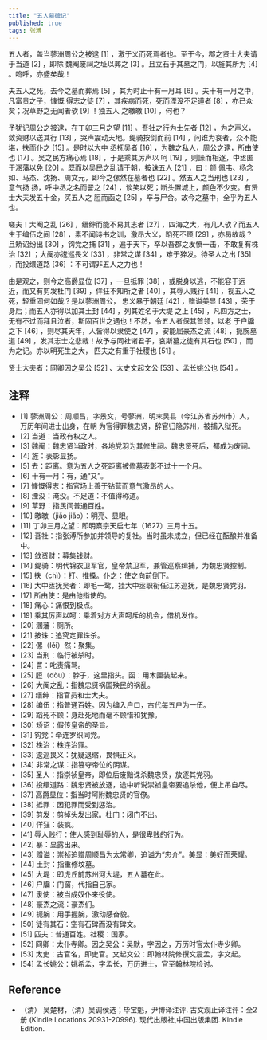 ```yaml
---
title: "五人墓碑记"
published: true
tags: 张溥
---
```


五人者，盖当蓼洲周公之被逮 [1] ，激于义而死焉者也。至于今，郡之贤士大夫请于当道 [2] ，即除
魏阉废祠之址以葬之 [3] 。且立石于其墓之门，以旌其所为 [4] 。呜呼，亦盛矣哉！

夫五人之死，去今之墓而葬焉 [5] ，其为时止十有一月耳 [6] 。夫十有一月之中，凡富贵之子，慷慨
得志之徒 [7] ，其疾病而死，死而湮没不足道者 [8] ，亦已众矣；况草野之无闻者欤 [9] ！独五人
之皦皦 [10] ，何也？

予犹记周公之被逮，在丁卯三月之望 [11] 。吾社之行为士先者 [12] ，为之声义，敛资财以送其行
[13] ，哭声震动天地。缇骑按剑而前 [14] ，问谁为哀者，众不能堪，抶而仆之 [15] 。是时以大中
丞抚吴者 [16] ，为魏之私人，周公之逮，所由使也 [17] 。吴之民方痛心焉 [18] ，于是乘其厉声以
呵 [19] ，则譟而相逐，中丞匿于溷藩以免 [20] 。既而以吴民之乱请于朝，按诛五人 [21] ，曰：颜
佩韦、杨念如、马杰、沈扬、周文元，即今之傫然在墓者也 [22] 。然五人之当刑也 [23] ，意气扬
扬，呼中丞之名而詈之 [24] ，谈笑以死；断头置城上，颜色不少变。有贤士大夫发五十金，买五人之
脰而函之 [25] ，卒与尸合。故今之墓中，全乎为五人也。

嗟夫！大阉之乱 [26] ，缙绅而能不易其志者 [27] ，四海之大，有几人欤？而五人生于编伍之间
[28] ，素不闻诗书之训，激昂大义，蹈死不顾 [29] ，亦曷故哉？且矫诏纷出 [30] ，钩党之捕
[31] ，遍于天下，卒以吾郡之发愤一击，不敢复有株治 [32] ；大阉亦逡巡畏义 [33] ，非常之谋
[34] ，难于猝发。待圣人之出 [35] ，而投缳道路 [36] ：不可谓非五人之力也！

由是观之，则今之高爵显位 [37] ，一旦抵罪 [38] ，或脱身以逃，不能容于远近，而又有剪发杜门
[39] ，佯狂不知所之者 [40] ，其辱人贱行 [41] ，视五人之死，轻重固何如哉？是以蓼洲周公，
忠义暴于朝廷 [42] ，赠谥美显 [43] ，荣于身后；而五人亦得以加其土封 [44] ，列其姓名于大堤
之上 [45] ，凡四方之士，无有不过而拜且泣者，斯固百世之遇也！不然，令五人者保其首领，以老
于户牖之下 [46] ，则尽其天年，人皆得以隶使之 [47] ，安能屈豪杰之流 [48] ，扼腕墓道 [49]
，发其志士之悲哉！故予与同社诸君子，哀斯墓之徒有其石也 [50] ，而为之记。亦以明死生之大，
匹夫之有重于社稷也 [51] 。
  
贤士大夫者：冏卿因之吴公 [52] 、太史文起文公 [53] 、孟长姚公也 [54] 。

## 注释

- [1] 蓼洲周公：周顺昌，字景文，号蓼洲，明末吴县（今江苏省苏州市）人，万历年间进士出身，在朝
为官得罪魏忠贤，辞官归隐苏州，被捕入狱死。 
- [2] 当道：当政有权之人。 
- [3] 魏阉：魏忠贤当政时，各地党羽为其修生祠。魏忠贤死后，都成为废祠。 
- [4] 旌：表彰显扬。 
- [5] 去：距离。意为五人之死距离被修墓表彰不过十一个月。 
- [6] 十有一月：有，通“又”。 
- [7] 慷慨得志：指官场上善于钻营而意气激昂的人。 
- [8] 湮没：淹没。不足道：不值得称道。 
- [9] 草野：指民间普通百姓。 
- [10] 皦皦（jiǎo jiǎo）：明亮、显眼。 
- [11] 丁卯三月之望：即明熹宗天启七年（1627）三月十五。
- [12] 吾社：指张溥所参加并领导的复社。当时虽未成立，但已经在酝酿并准备中。 
- [13] 敛资财：募集钱财。 
- [14] 缇骑：明代锦衣卫军官，皇帝禁卫军，兼管巡察缉捕，为魏忠贤控制。 
- [15] 抶（chì）：打、推搡。仆之：使之向前倒下。 
- [16] 大中丞抚吴者：即毛一鹭，挂大中丞职衔任江苏巡抚，是魏忠贤党羽。 
- [17] 所由使：是由他指使的。 
- [18] 痛心：痛恨到极点。 
- [19] 乘其厉声以呵：乘着对方大声呵斥的机会，借机发作。 
- [20] 溷藩：厕所。 
- [21] 按诛：追究定罪诛杀。 
- [22] 傫（lěi）然：聚集。 
- [23] 当刑：临行被杀时。 
- [24] 詈：叱责痛骂。 
- [25] 脰（dòu）：脖子，这里指头。函：用木匣装起来。 
- [26] 大阉之乱：指魏忠贤祸国殃民的祸乱。 
- [27] 缙绅：指官员和士大夫。
- [28] 编伍：指普通百姓。因为编入户口，古代每五户为一伍。 
- [29] 蹈死不顾：身赴死地而毫不顾惜和犹豫。 
- [30] 矫诏：假传皇帝的圣旨。 
- [31] 钩党：牵连罗织同党。 
- [32] 株治：株连治罪。 
- [33] 逡巡畏义：犹疑退缩，畏惧正义。 
- [34] 非常之谋：指篡夺帝位的阴谋。 
- [35] 圣人：指崇祯皇帝，即位后废黜诛杀魏忠贤，放逐其党羽。
- [36] 投缳道路：魏忠贤被放逐，途中听说崇祯皇帝要追杀他，便上吊自尽。 
- [37] 高爵显位：指当时阿附魏忠贤的官僚。 
- [38] 抵罪：因犯罪而受到惩治。 
- [39] 剪发：剪掉头发出家。杜门：闭门不出。 
- [40] 佯狂：装疯。 
- [41] 辱人贱行：使人感到耻辱的人，是很卑贱的行为。 
- [42] 暴：显露出来。 
- [43] 赠谥：崇祯追赠周顺昌为太常卿，追谥为“忠介”。美显：美好而荣耀。 
- [44] 土封：指重修坟墓。
- [45] 大堤：即虎丘前苏州河大堤，五人墓在此。 
- [46] 户牖：门窗，代指自己家。 
- [47] 隶使：被当成奴仆来役使。 
- [48] 豪杰之流：豪杰们。 
- [49] 扼腕：用手握腕，激动感奋貌。 
- [50] 徒有其石：空有石碑而没有碑文。 
- [51] 匹夫：普通百姓。社稷：国家。 
- [52] 冏卿：太仆寺卿。因之吴公：吴默，字因之，万历时官太仆寺少卿。 
- [53] 太史：古官名，即史官。文起文公：即翰林院修撰文震孟，字文起。 
- [54] 孟长姚公：姚希孟，字孟长，万历进士，官至翰林院检讨。

## Reference

- （清） 吴楚材，（清）吴调侯选；毕宝魁，尹博译注评. 古文观止译注评：全2册 (Kindle Locations 20931-20996). 现代出版社,中国出版集团. Kindle Edition. 